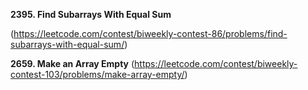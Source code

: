 __2395. Find Subarrays With Equal Sum__

(https://leetcode.com/contest/biweekly-contest-86/problems/find-subarrays-with-equal-sum/)

__2659. Make an Array Empty__
(https://leetcode.com/contest/biweekly-contest-103/problems/make-array-empty/)
